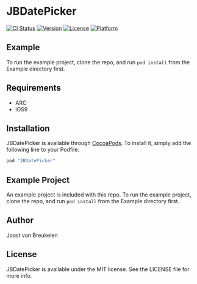 # JBDatePicker

[![CI Status](http://img.shields.io/travis/Joost/JBDatePicker.svg?style=flat)](https://travis-ci.org/Joost/JBDatePicker)
[![Version](https://img.shields.io/cocoapods/v/JBDatePicker.svg?style=flat)](http://cocoapods.org/pods/JBDatePicker)
[![License](https://img.shields.io/cocoapods/l/JBDatePicker.svg?style=flat)](http://cocoapods.org/pods/JBDatePicker)
[![Platform](https://img.shields.io/cocoapods/p/JBDatePicker.svg?style=flat)](http://cocoapods.org/pods/JBDatePicker)

## Example

To run the example project, clone the repo, and run `pod install` from the Example directory first.

## Requirements
* ARC
* iOS9

## Installation

JBDatePicker is available through [CocoaPods](http://cocoapods.org). To install
it, simply add the following line to your Podfile:

```ruby
pod "JBDatePicker"
```

## Example Project

An example project is included with this repo.  To run the example project, clone the repo, and run `pod install` from the Example directory first.

## Author

Joost van Breukelen

## License

JBDatePicker is available under the MIT license. See the LICENSE file for more info.
